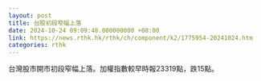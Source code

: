 ```yaml
---
layout: post
title: 台股初段窄幅上落
date: 2024-10-24 09:09:48.000000000 +08:00
link: https://news.rthk.hk/rthk/ch/component/k2/1775954-20241024.htm
categories: rthk
---
```


台灣股市開市初段窄幅上落。加權指數較早時報23319點，跌15點。
